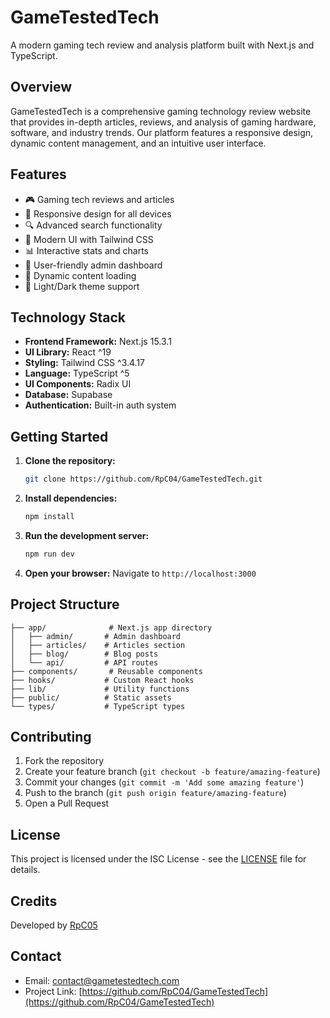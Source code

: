 # GameTestedTech

A modern gaming tech review and analysis platform built with Next.js and TypeScript.

## Overview

GameTestedTech is a comprehensive gaming technology review website that provides in-depth articles, reviews, and analysis of gaming hardware, software, and industry trends. Our platform features a responsive design, dynamic content management, and an intuitive user interface.

## Features

- 🎮 Gaming tech reviews and articles
- 📱 Responsive design for all devices
- 🔍 Advanced search functionality
- 🎨 Modern UI with Tailwind CSS
- 📊 Interactive stats and charts
- 👤 User-friendly admin dashboard
- 🔄 Dynamic content loading
- 🌙 Light/Dark theme support

## Technology Stack

- **Frontend Framework:** Next.js 15.3.1
- **UI Library:** React ^19
- **Styling:** Tailwind CSS ^3.4.17
- **Language:** TypeScript ^5
- **UI Components:** Radix UI
- **Database:** Supabase
- **Authentication:** Built-in auth system

## Getting Started

1. **Clone the repository:**
   ```bash
   git clone https://github.com/RpC04/GameTestedTech.git
   ```

2. **Install dependencies:**
   ```bash
   npm install
   ```

3. **Run the development server:**
   ```bash
   npm run dev
   ```

4. **Open your browser:**
   Navigate to `http://localhost:3000`

## Project Structure

```
├── app/              # Next.js app directory
│   ├── admin/       # Admin dashboard
│   ├── articles/    # Articles section
│   ├── blog/        # Blog posts
│   └── api/         # API routes
├── components/       # Reusable components
├── hooks/           # Custom React hooks
├── lib/             # Utility functions
├── public/          # Static assets
└── types/           # TypeScript types
```

## Contributing

1. Fork the repository
2. Create your feature branch (`git checkout -b feature/amazing-feature`)
3. Commit your changes (`git commit -m 'Add some amazing feature'`)
4. Push to the branch (`git push origin feature/amazing-feature`)
5. Open a Pull Request

## License

This project is licensed under the ISC License - see the [LICENSE](LICENSE) file for details.

## Credits

Developed by [RpC05](https://github.com/RpC05)

## Contact

- Email: [contact@gametestedtech.com](mailto:contact@gametestedtech.com)
- Project Link: [https://github.com/RpC04/GameTestedTech](https://github.com/RpC04/GameTestedTech)
